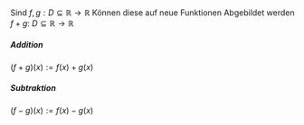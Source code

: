 Sind $f, g: D \subseteq \mathbb{R} \rightarrow \mathbb{R}$
Können diese auf neue Funktionen Abgebildet werden
$f + g$: $D \subseteq \mathbb{R} \rightarrow \mathbb{R}$

##### Addition
$(f + g)(x) := f(x) + g(x)$

##### Subtraktion
$(f - g)(x) := f(x) - g(x)$
